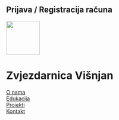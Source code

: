 <html>
<head>
<meta name="viewport" content="width=device-width, initial-scale=1.0">
<style>

#logo h1{
position:relative;
  text-align: center;
  display:inline;
  bottom:35px;
  font-size: 30px;
  left:200px;

}

main p{
font-size: 22px;
padding: 10px;

}


.svi{
border-style: solid;
border-width: 1px;
margin: 10px 10px 10px 10px;
}

#login{
position: relative;
background-color: #7fabd7;
float: right;
height: 90px;
width: 38%;
left :5px;
bottom:10px;
text-align: center;
order:2;
}

#logo{
position: relative;
height: 90px;
width: 60%;
background-color: #c0b8da;
order:1;

}

aside{
position: relative;
background-color: #7c5e99;
left :5px;
height: 400px;
width: 20%;
float: right;
bottom:10px;
}

nav{
position: relative;
background-color: #a5678e;

height: 100px;
width: 99%;
}
main
{
position: relative;
background-color: #adc5de;

height: 400px;
width: 78%;
}
footer
{
position: relative;
background-color: #374794;
text-align:center;
height: 100px;
width: 99%;
}
nav ul {
  list-style-type: none;
  margin: 0;
  padding: 0;
  overflow: hidden;
  width: 100%;
  height: 100%;
  
}

nav ul li {
  float: left;
  color="white"
  
}


nav ul li a {
  display: block;
  color: white;
  text-align: center;
  padding: 30px 146px;
  text-decoration: none;
  font-size: 20px;
 
}

nav ul li a:hover:not(.active) {
  background-color: #cb8cad;
}

.active {
  background-color: #cb8cad;
}

aside ul {
  list-style-type: none;
   
}
aside ul li{
padding: 26px 15px;
font-size: 18px;
color :white;
}

footer p{
color: white;
}
footer p a{
color:white;
}

@media only screen and (max-width: 600px) {
  #logo,
  #login,
  aside {
    float: none; 
    width: 100%; 
  }

 #logo h1 {
  
  text-align: center;
  display: inline;
  bottom: 35px;
  font-size: 26px;
  left: 0; 
  margin: 0;
}


  #login h2 {
    font-size: 18px;
order: 0;	
  }

  nav ul li a {
    padding: 15px 10px; 
	height:auto;
  }
  main{
  font-size:15px;
  overflow: auto;
  height:auto;
  width: 100%;
  }
  footer{
  width:100%;
  
  }
}



</style>
</head>
<body>
<div id="login" class="svi" >
<h2> Prijava / Registracija računa </h2>
</div>
<div id="logo" class="svi" >
<img src="https://i2.wp.com/sci.hr/wp-content/uploads/sites/2/2013/12/Pecat_ZECV_okrugli-e1389199879643.png?fit=120%2C120&ssl=1" height="90px" width="90px"/>
<h1> Zvjezdarnica Višnjan </h1>
</div >
<nav class="svi" >
<ul>
  <li><a class="active" href="zadaca3rwa.html">O nama</a></li>
  <li><a href="https://sci.hr/edukacijski-programi/">Edukacija</a></li>
  <li><a href="https://sci.hr/projekti/">Projekti</a></li>
  <li><a href="https://sci.hr/kontakt/">Kontakt</a></li>
  
</ul>
</nav>
<aside class="svi">

<ul>
  <li>3497 Alumna</li>
  <li>7500 Volonterskih sati</li>
  <li>1094 Asistencije</li>
  <li> 1447 Novootkrivenih asteroida</li>
  <li>2 Otkrivena kometa</li>
</ul>

</aside>


<main class="svi">
<p>Zvjezdarnica Višnjan ustanova je registrirana 1992. godine, kao javna zvjezdarnica. 
U znanstvenom smislu, glavno područje rada su mala tijela Sunčeva sustava i njihove interakcije sa Zemljom – asteroidi, komete, meteoroidi.
Jačanjem svjetlosnog onečišćenja, znanstvene aktivnosti Zvjezdarnice Višnjan sele se na novu lokaciju, tri kilometra sjeverno od Višnjana,
 na brdo Tičan. Gradnja Zvjezdarnice Tičan započela je 1998. godine, a 2002. montiran je metarski teleskop imena Dagor. </br></br>
 Prvo svjetlo u probnom radu ostvareno je 2014.
Krajem 2017.-te sve potrebne radnje za puštanje u pogon teleskopa su okončane i Zvjezdarnica Višnjan započinje s radom te u vrlo kratkom roku postaje jedna
 od najproduktivnijih zvjezdarnica u praćenju malih tijela Sunčevog sustava.</br></br>

Zvjezdarnica Višnjan se u nepune dvije godine rada pozicionirala na 15. mjesto u svijetu po broju objavljenih asistencija 
u određivanju orbita novootkrivenih opasnih objekata u ukupnom poretku. Ako pak pogledamo podatke samo za posljednje dvije godine,
 od kada je teleskop i stavljen u funkciju, Zvjezdarnica Višnjan je na visokom 3. mjestu.</p>
</main>
<footer class="svi">
<p>Ivana Bošnjak 2200/RR</br>
<a href="mailto:ivana.bosnjak@fsre.sum.ba">ivana.bosnjak@fsre.sum.ba</a></br>
<a href="https://github.com/ivanabosnjak/rwazadaca/blob/main/Zadaca2rwa.txt">Link na zadaće</a></p>
</footer>

</body>
</html>
